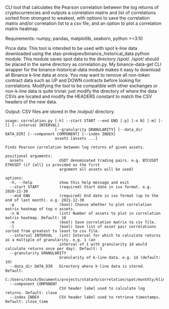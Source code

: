CLI tool that calculates the Pearson correlation between the log returns of cryptocurrencies and outputs a correlation matrix and list of correlations sorted from strongest to weakest, with options to save the correlation matrix and/or correlation list to a csv file, and an option to plot a correlation matrix heatmap.

Requirements: numpy, pandas, matplotlib, seaborn, python >=3.10

Price data: This tool is intended to be used with spot k-line data downloaded using the stas-prokopiev/binance_historical_data python module.  This module saves spot data to the directory /spot/.  /spot/ should be placed in the same directory as correlation.py.  My binance-data-get CLI wrapper for the binance-historical-data module makes it easy to download all Binance k-line data at once.  You may want to remove all non-token contract data such as UP and DOWN contracts before looking for correlations.  Modifying the tool to be compatible with other exchanges or non-k-line data is quite trivial: just modify the directory of where the data CSVs are located and modify the HEADERS constant to match the CSV headers of the new data.

Output: CSV files are stored in the /output/ directory. 


    usage: correlation.py [-h] --start START --end END [-p] [-n N] [-m] [-l] [--interval INTERVAL]
                          [--granularity GRANULARITY] [--data_dir DATA_DIR] [--component COMPONENT] [--index INDEX]
                          assets [assets ...]
    
    Finds Pearson correlation between log returns of given assets.
    
    positional arguments:
      assets                USDT denominated trading pairs. e.g. BTCUSDT ETHUSDT (if {all} is provided as the first
                            argument all assets will be used)
    
    options:
      -h, --help            show this help message and exit
      --start START         (required) Start date in iso format. e.g. 2020-12-30
      --end END             (required) End date in iso format (up to the end of last month). e.g. 2021-12-30
      -p                    (bool) Choose whether to plot correlation matrix heatmap of top n assets.
      -n N                  (int) Number of assets to plot in correlation matrix heatmap. Default: 10
      -m                    (bool) Save correlation matrix to csv file.
      -l                    (bool) Save list of asset pair correlations sorted from greatest to least to csv file.
      --interval INTERVAL   (int) Interval for which to calculate returns as a multiple of granularity. e.g. 1 (an
                            interval of 1 with granularity 1d would calculate returns once per day). Default: 1
      --granularity GRANULARITY
                            Granularity of k-line data. e.g. 1d (default: 1d)
      --data_dir DATA_DIR   Directory where k-line data is stored. Default:
                            C:/Users/chuck/Documents/projects/statarb/correlation/spot/monthly/klines
      --component COMPONENT
                            CSV header label used to calculate log returns. Default: close
      --index INDEX         CSV header label used to retrieve timestamps. Default: close_time
